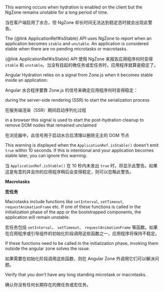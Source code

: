 This warning occurs when hydration is enabled on the client but the NgZone remains unstable for a long period of time.

当在客户端启用了水合，但 NgZone 却长时间无法达到稳定态时就会出现此警告。

The {&commat;link ApplicationRef#isStable} API uses NgZone to report when an application becomes `stable` and `unstable`. An application is considered stable when there are no pending microtasks or macrotasks.

{&commat;link ApplicationRef#isStable} API 使用 NgZone 来报告应用程序何时变得 `stable` 和 `unstable`。当没有挂起的微任务或宏任务时，应用程序就算是稳定了。

Angular Hydration relies on a signal from Zone.js when it becomes stable inside an application:

Angular 水合程序要靠 Zone.js 的信号来确定应用程序何时变得稳定：

during the server-side rendering \(SSR\) to start the serialization process

在服务端渲染（SSR）期间启动序列化过程

in a browser this signal is used to start the post-hydration cleanup to remove DOM nodes that remained unclaimed

在浏览器中，此信号用于启动水合后清理以删除无主的 DOM 节点

This warning is displayed when the `ApplicationRef.isStable()` doesn't emit `true` within 10 seconds. If this is intentional and your application becomes stable later, you can ignore this warning.

当 `ApplicationRef.isStable()` 在 10 秒内未发出 `true` 时，将显示此警告。如果这是有意的并且你的应用程序稍后会变得稳定，则可以忽略此警告。

**Macrotasks**

**宏任务**

Macrotasks include functions like `setInterval`, `setTimeout`, `requestAnimationFrame` etc.
If one of these functions is called in the initialization phase of the app or the bootstrapped components, the application will remain unstable.

宏任务包括 `setInterval`、 `setTimeout`、 `requestAnimationFrame` 等函数。如果在应用程序或引导组件的初始化阶段调用这些函数之一，应用程序将保持不稳定。

If these functions need to be called in the initialization phase, invoking them outside the angular zone solves the issue.

如果需要在初始化阶段调用这些函数，则在 Angular Zone 外调用它们可以解决问题。

Verify that you don't have any long standing microtask or macrotasks.

确认你没有任何长期存在的微任务或宏任务。